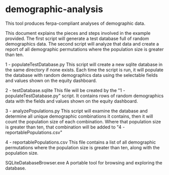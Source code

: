 # demographic-analysis
This tool produces ferpa-compliant analyses of demographic data.

This document explains the pieces and steps involved in the example provided. The first script will 
generate a test database full of random demographics data. The second script will analyze that data
and create a report of all demographic permutations where the population size is greater than ten.

1 - populateTestDatabase.py
	This script will create a new sqlite database in the same directory if none exists. Each time the 
	script is run, it will populate the database with random demographics data using the selectable 
	fields and values shown on the equity dashboard.
	
2 - testDatabase.sqlite
	This file will be created by the "1 - populateTestDatabase.py" script. It contains rows of random 
	demographics data with the fields and values shown on the equity dashboard.
	
3 - analyzePopulations.py
	This script will examine the database and determine all unique demographic combinations it contains, 
	then it will count the population size of each combination. Where that population size is greater than 
	ten, that combination will be added to "4 - reportablePopulations.csv"
	
4 - reportablePopulations.csv
	This file contains a list of all demographic permutations where the population size is greater than 
	ten, along with the population size.
	
	
SQLiteDatabaseBrowser.exe
	A portable tool for browsing and exploring the database.
